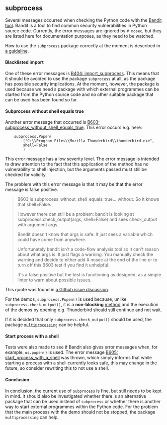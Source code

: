 ## subprocess

Several messages occurred when checking the Python code with the [Bandit tool](https://github.com/PyCQA/bandit). Bandit is a tool to find common security vulnerabilities in Python source code. Currently, the error messages are ignored by `# nosec`, but they are listed here for documentation purposes, as they need to be watched.

How to use the `subprocess` package correctly at the moment is described in [a guideline](https://security.openstack.org/guidelines/dg_use-subprocess-securely.html).

#### Blacklisted import

One of these error messages is [B404: import_subprocess](https://bandit.readthedocs.io/en/latest/blacklists/blacklist_imports.html#b404-import-subprocess). This means that it should be avoided to use the package `subprocess` at all, as the package has possible security implications. At the moment, however, the package is used because we need a package with which external programmes can be started from the Python source code and no other suitable package that can be used has been found so far.

#### Subprocess without shell equals true

Another error message that occurred is [B603: subprocess_without_shell_equals_true](https://bandit.readthedocs.io/en/latest/plugins/b603_subprocess_without_shell_equals_true.html). This error occurs e.g. here:

```
    subprocess.Popen(
        ["C:\\Program Files\\Mozilla Thunderbird\\thunderbird.exe",
        shell=False
        )
```

This error message has a low severity level. The error message is intended to draw attention to the fact that this application of the method has no vulnerability to shell injection, but the arguments passed must still be checked for validity.


The problem with this error message is that it may be that the error message is false positive. 

> B603 is subprocess_without_shell_equals_true... without. So it knows that shell=False.
>
> However there can still be a problem: bandit is looking at subprocess.check_output(args, shell=False) and sees check_output with argument args.
>
> Bandit doesn't know that args is safe. It just sees a variable which could have come from anywhere.
>
> Unfortunately bandit isn't a code-flow analysis tool so it can't reason about what args is. It just flags a warning. You manually check the warning and decide to either add # nosec at the end of the line or
to turn off this B603 test if you find it unhelpful.
>
> It's a false positive but the test is functioning as designed, as a simple linter to warn about possible issues.

This quote was found in [a Github issue discussion](https://github.com/PyCQA/bandit/issues/333#issuecomment-404103697).

For the demos, `subprocess.Popen()` is used because, unlike `subprocess.check_output()`, it is a **non-blocking** [method](https://stackoverflow.com/questions/38088631/what-is-a-practical-difference-between-check-call-check-output-call-and-popen-m) and the execution of the demos by opening e.g. Thunderbird should still continue and not wait. 

If it is decided that only `subprocess.check_output()` should be used, the package [`multiprocessing`](https://docs.python.org/3/library/multiprocessing.html) can be helpful. 

#### Start process with a shell

Tests were also made to see if Bandit also gives error messages when, for example, `os.popen()` is used. The error message [B605: start_process_with_a_shell](https://bandit.readthedocs.io/en/latest/plugins/b605_start_process_with_a_shell.html) was thrown, which simply informs that while starting a process with a shell currently looks safe, this may change in the future, so consider rewriting this to not use a shell.

#### Conclusion

In conclusion, the current use of `subprocess` is fine, but still needs to be kept in mind. It should also be investigated whether there is an alternative package that can be used instead of `subprocess` or whether there is another way to start external programmes within the Python code. For the problem that the main process with the demo should not be stopped, the package `multiprocessing` can help.

